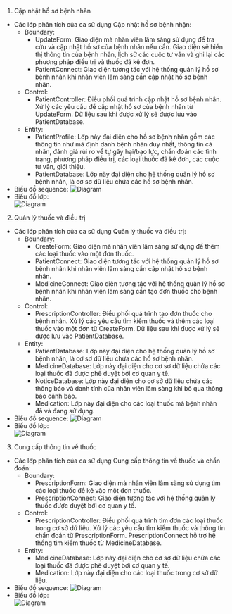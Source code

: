 1. Cập nhật hồ sơ bệnh nhân
  - Các lớp phân tích của ca sử dụng Cập nhật hồ sơ bệnh nhận:
    - Boundary:
      - UpdateForm: Giao diện mà nhân viên lâm sàng sử dụng để tra cứu và cập nhật hồ sơ của bệnh nhân nếu cần. Giao diện sẽ hiển thị thông tin của bệnh nhân, lịch sử các cuộc tư vấn và ghi lại các phương pháp điều trị và thuốc đã kê đơn.
      - PatientConnect: Giao diện tương tác với hệ thống quản lý hồ sơ bệnh nhân khi nhân viên lâm sàng cần cập nhật hồ sơ bệnh nhân.
    - Control:
      - PatientController: Điều phối quá trình cập nhật hồ sơ bệnh nhân. Xử lý các yêu cầu để cập nhật hồ sơ của bệnh nhân từ UpdateForm. Dữ liệu sau khi được xử lý sẽ được lưu vào PatientDatabase.
    - Entity:
      - PatientProfile: Lớp này đại diện cho hồ sơ bệnh nhân gồm các thông tin như mã định danh bệnh nhân duy nhất, thông tin cá nhân, đánh giá rủi ro về tự gây hại/bạo lực, chẩn đoán các tình trạng, phương pháp điều trị, các loại thuốc đã kê đơn, các cuộc tư vấn, giới thiệu.
      - PatientDatabase: Lớp này đại diện cho hệ thống quản lý hồ sơ bệnh nhân, là cơ sơ dữ liệu chứa các hồ sơ bệnh nhân.
  - Biểu đồ sequence:
    ![Diagram](https://www.planttext.com/plantuml/png/Z5CnRjim5DrvYWVjle078x3SfbuA0Ow7ZBIiXe8bAfKf0nwB345HT31w0Rj1q2QeqGwTnC43ZTo39-WL2bAgJ2Tnt4tKV-y_llyV_yZDoLJGN1HfGcWeiXpUMwQ-SinYTSyzq2dy0Ubc1H_JV0vlU3cc8dgTvQcj3Vla5HUncCCBg8WZBe8yUnSdaQq60V4pBl8iQShrEOdogdTpT3HsK1w5uX_EV3yMwr51HtHQgVMwXFW3j3eOzjlmcPQVEKAcvLq8lhtY5n0vHQZbNK66VRHQ7VY3DixLVO5GbzyASARBzIK4KxyDEkRsFuTGFrAdzQcMwnZp7S_KCObrkKbjvuxZwmXy1wnfnkO13gdB1jdhjd6swmEcvHTC7rOOQNdD6RXP8kbr6snUp37JvMtrqzKwotLvWuakDmBl2_DjBxXTFFpIyYRSgJxozH-ynbghWo1eurIj-0kC8B18C-DZpPq5lecrlE8GJCjFBp08JGGyEpF1T7axRsRc4M0_E1yvmrJBDSLCBTqrX3OWDYUYuHEWsdfZSQQM6ROBBHSnXDNd5mGm_evaOqzWehwdpxGva9dpvxjK13Stlginrl8dabZBwy8rr6kIuwBhmjFqpBJyi3VxGpSucg6dH3T4DXhLynofbPcnsgUOnxla3A71r8kfS-Bo3bCYFYOd4HyNQV8N003__mC0)
  - Biểu đồ lớp:\
    ![Diagram](https://www.planttext.com/plantuml/png/h99DJiCm48NtFeMNiEW5AXHLQeKK2KJ4tzuuap326LSpanNYP2mu4bT03WcD6q4tB3tlyxpd9t--Vsn47MlV1MDyS2BsOLyxXSl8dNqrrjf-E5TE4KWhZWq6E3jFYe1Z_xnGtgPDkVAzhQo151i4NjixPQGsJIjWYUH2IKtapYb6ciktA2ytpIF60EHXhkpGjHG5PJwyPt3Q0MbcmI2USPzsNqEDVd2HjRr2qOl3f4ZmDfBqGSSW0p4V3Kn9oh7kVHRs-EtRcAWGWF-fp9rJz-HaR7D8bjyf_hPfGKzwR2CHU3qH-9TDX--pMXLssODPDcEFo6G-mz8nPwOI9kYdb8mQOncp0QhJ1_y2003__mC0)
    
2. Quản lý thuốc và điều trị
 - Các lớp phân tích của ca sử dụng Quản lý thuốc và điều trị:
    - Boundary:
      - CreateForm: Giao diện mà nhân viên lâm sàng sử dụng để thêm các loại thuốc vào một đơn thuốc.
      - PatientConnect: Giao diện tương tác với hệ thống quản lý hồ sơ bệnh nhân khi nhân viên lâm sàng cần cập nhật hồ sơ bệnh nhân.
      - MedicineConnect: Giao diện tương tác với hệ thống quản lý hồ sơ bệnh nhân khi nhân viên lâm sàng cần tạo đơn thuốc cho bệnh nhân.
    - Control:
      - PrescriptionController: Điều phối quá trình tạo đơn thuốc cho bệnh nhân. Xử lý các yêu cầu tìm kiếm thuốc và thêm các loại thuốc vào một đơn từ CreateForm. Dữ liệu sau khi được xử lý sẽ được lưu vào PatientDatabase.
    - Entity:
      - PatientDatabase: Lớp này đại diện cho hệ thống quản lý hồ sơ bệnh nhân, là cơ sơ dữ liệu chứa các hồ sơ bệnh nhân.
      - MedicineDatabase: Lớp này đại diện cho cơ sơ dữ liệu chứa các loại thuốc đã được phê duyệt bởi cơ quan y tế.
      - NoticeDatabase: Lớp này đại diện cho cơ sở dữ liệu chứa các thông báo và danh tính của nhân viên lâm sàng khi bỏ qua thông báo cảnh báo.
      - Medication: Lớp này đại diện cho các loại thuốc mà bệnh nhân đã và đang sử dụng.
  - Biểu đồ sequence:
    ![Diagram](https://www.planttext.com/plantuml/png/p5OxRjj04Ett50FskO2Am12bE4PYmOZi8kMQN8WBYqEPN0fW6RX84GI1QZTH12EmOmCkKd4B5nHyZpr1hX0iIV4hoKIgg90exNjlTcRU3FH7FXq4WleYTAU4MiBpmHWvoG-4EK_kq00QW3acVIz4c_eH6ARFg61lFDzDpywEo1055n4Onypc5XNSorZ7Gs9wA7nl2iQ9pmBBvpDzcFyuPNucNdoj14cbE3BJGsIMs03rSpqSHpQWWfxJW6L1cJsE0i7SYjW95PoXg6fzO9Rdsqt575WJ7FIBuv4dk5KFDnhq2J77yEerd1trm7IK_8fWEKhUMe3hAvo0IEvT44wevC8YPqSQQevxy36v2y5IySyGq57nmmo4a_pMU8u5l5GUPPXvyXsYagcrDvf56NjmgEG3R-9AqGAPytGDEf0qJ3EA4h_4AO0DrgaVHZ1NyGrM8TMxdFegNi65Yfy4N8OgNfNn6wbkHHRfwRZ37XmcIuJrGia51_7ygEGA9-Huc9xhucPfs1GT29AbvRImkiHvtzvo9QzqXvJyKg4G0j3oGLw8LjUSvCw5zU9vYGGWQz_EQmBeYzQJVg_YcwXwtqQ02tr75uHFYoZrfjViN_DYareq4-eahJBeTwKE-XlyknqWS9MyvWI00D2f0AElv6Tq0DDLT9uMMxyfUQjd92CP1DANbczdrRP6XcxaiNLssgo6hKhRv6DxdYmzNOWLEkbpJjlbdFsi_2CjH6KPwpfyWykGLYcR8bJzrvvBhkAd6GWbRwpCVmMho_ge4UfM6ZLSC7r-32khR0Thjm4hmz7onjR-jNpuia9fnzDEsExU-bTtTVDN3cRJWDLzSP5ZzjkZ7S5qmYWrfQFNpJLEOAxa9vXmwe7DzGJcrIn7UR-jrxLApfNyHK6ekBmwscIJG6t2ympsptYtdlqlsq0dYZOvO6Zh_rP_0G00__y30000)
  - Biểu đồ lớp:\
    ![Diagram](https://www.planttext.com/plantuml/png/X5D1QiCm4Bph5Juc1t-W59CI9r1eWwbVi94swO8jfTBwK8fVraEVr2yKsN4isKbw4MXcThGhZNw_VrQEmN9JLqB82fnB2c12pJamxC5XyYMI97aXnu-lg4W2az6PQ0Tv1vB6M2yj0kF0BPQZVcUOv4KTY7iYbAuxV6jiFJFjkbWiFUeGh7oFq7OoozfeZP9xb-QaWF7C5DOSgCBGQSRCHetiRazQM7JIqiatjJQQhQagj3Ug_XbaHFlwSV-i7fAIBUcZntTGOxZFnnOYs3WuHi8dLPCcnxOpVJCDH_JMuaU3Mdw6OEcJauDN-jL36wrYe2I5cyC19RkmjBiF83rC4P7dYzkJFkP6ih5No6waae6RiRGL8eXCccRNNq3SU9WqpUAyt15Eed176UTTJ18vdZbLNFvJccR1Sul9oK4l5uSfC6Xw0x52hVn__mC00F__0m00)
    
3. Cung cấp thông tin về thuốc
 - Các lớp phân tích của ca sử dụng Cung cấp thông tin về thuốc và chẩn đoán:
    - Boundary:
      - PrescriptionForm: Giao diện mà nhân viên lâm sàng sử dụng tìm các loại thuốc để kê vào một đơn thuốc.
      - PrescriptionConnect: Giao diện tương tác với hệ thống quản lý thuốc được duyệt bởi cơ quan y tế.
    - Control:
      - PrescriptionController: Điều phối quá trình tìm đơn các loại thuốc trong cơ sở dữ liệu. Xử lý các yêu cầu tìm kiếm thuốc và thông tin chẩn đoán từ PrescriptionForm. PrescriptionConnect hỗ trợ hệ thống tìm kiếm thuốc từ MedicineDatabase.
    - Entity:
      - MedicineDatabase: Lớp này đại diện cho cơ sơ dữ liệu chứa các loại thuốc đã được phê duyệt bởi cơ quan y tế.
      - Medication: Lớp này đại diện cho các loại thuốc trong cơ sở dữ liệu.
  - Biểu đồ sequence:
    ![Diagram](https://www.planttext.com/plantuml/png/b98zJiD048NxFSLS81Tm4KMOlm8G4caebxKJhsAFmtetKagKWW9Hv0G8HGY1Y4X1vIrI9CezvWHS0Ta4OYUn2EtCl4zlvisddJOIpPKsKSYuqB42DvGe1GylD6-rs5viqEEg3-VAJuIINIrZF8nLnDmOjOh3KcDP2trLBNHZH5zeTe1QwZwS-fuKF6kMAXBzVQxv5KzynbZ94zJg6r07t83iFO88oBu8mFa0sw1dRn5R7uLQhLvUqe7BsQi1GUcp0Gme7NT11xEFZ20HT6383aNUns_c3dxETk5iUgjNtDE18x9Z2VsLqupm0sNRLTkiBU__7s11bX7N0tAWML22LZ6sGImU8I7x01xPTmWbsLl3rfLv5bjmolIXH-aJbZrLo_C7Sk1aCJ4m7v8TIj2B2TaHjjbg89-ll4TJKJg27jaRw50wrN1jiaBke2CfdMxczNkKFtFRXLZCRUjFxOwgUlHZINQGlIBPkoA8iOQFded2Bm000F__0m00)
  - Biểu đồ lớp:\
    ![Diagram](https://www.planttext.com/plantuml/png/f5DBQiCm4Dth5BDC5hb0A24bJg3GbbAVO2ADKr5vb4fZYYazMHSzKgzGv93OYXCeT6EOD-_Dvutry_MzZ891cjeffHt620zahBPC1GfkCH9yA028X46_T3aKwtdoIksx3sOEfGJBkodSsoWtFM6XFhEA7NYerSTt9tt27x6cOLnGrC7k4p63VSHTHhmrjMKR9NH5dtqZMNeJwAqXrkqGBDFQ1IPc-YPepIO7IcjeNLMa9GwbAyyIqF9nYopv5BgfjvPtXTVYmuLajr8fA4qlFRarv6nygF_eVo8P6_SEsvwLRZAfit0-EjGKu7htbMScBOSX3hPLLNus0E2pom50yAw7BfPV9HkzSnJ-yukDx9hD5bVQPDn1ztF5OEzH-QCVINF-KjJewPnOtRnABObDKxjV0000__y30000)
